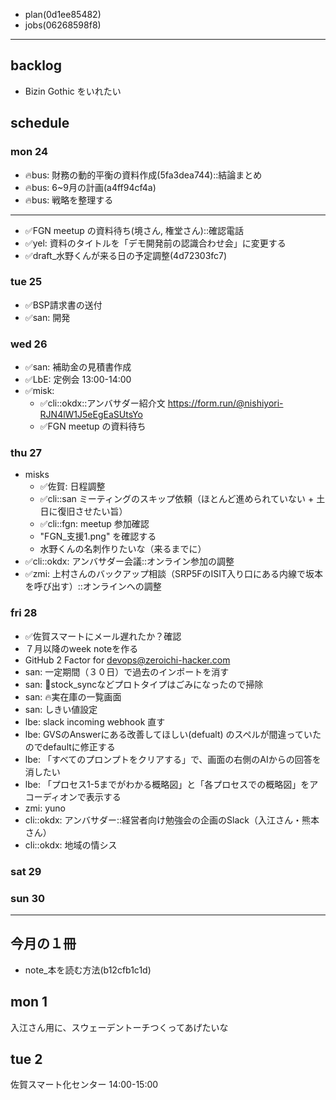 
- plan(0d1ee85482)
- jobs(06268598f8)
---

## backlog

- Bizin Gothic をいれたい

## schedule
### mon 24
- 🔥bus: 財務の動的平衡の資料作成(5fa3dea744)::結論まとめ
- 🔥bus: 6~9月の計画(a4ff94cf4a)
- 🔥bus: 戦略を整理する
---
- ✅FGN meetup の資料待ち(境さん, 権堂さん)::確認電話
- ✅yel: 資料のタイトルを「デモ開発前の認識合わせ会」に変更する
- ✅draft_水野くんが来る日の予定調整(4d72303fc7)

### tue 25
- ✅BSP請求書の送付
- ✅san: 開発

### wed 26
- ✅san: 補助金の見積書作成
- ✅LbE: 定例会 13:00-14:00
- ✅misk:
  - ✅cli::okdx::アンバサダー紹介文 https://form.run/@nishiyori-RJN4lW1J5eEgEaSUtsYo
  - ✅FGN meetup の資料待ち

### thu 27
- misks
  - ✅佐賀: 日程調整
  - ✅cli::san ミーティングのスキップ依頼（ほとんど進められていない + 土日に復旧させたい旨）
  - ✅cli::fgn: meetup 参加確認
  - "FGN_支援1.png" を確認する
  - 水野くんの名刺作りたいな（来るまでに）
- ✅cli::okdx: アンバサダー会議::オンライン参加の調整
- ✅zmi: 上村さんのバックアップ相談（SRP5FのISIT入り口にある内線で坂本を呼び出す）::オンラインへの調整

### fri 28
- ✅佐賀スマートにメール遅れたか？確認
- ７月以降のweek noteを作る
- GitHub 2 Factor for devops@zeroichi-hacker.com
- san: 一定期間（３０日）で過去のインポートを消す
- san: 📌stock_syncなどプロトタイプはごみになったので掃除
- san: 🔥実在庫の一覧画面
- san: しきい値設定
- lbe: slack incoming webhook 直す
- lbe: GVSのAnswerにある改善してほしい(defualt) のスペルが間違っていたのでdefaultに修正する
- lbe: 「すべてのプロンプトをクリアする」で、画面の右側のAIからの回答を消したい
- lbe: 「プロセス1-5までがわかる概略図」と「各プロセスでの概略図」をアコーディオンで表示する
- zmi: yuno
- cli::okdx: アンバサダー::経営者向け勉強会の企画のSlack（入江さん・熊本さん）
- cli::okdx: 地域の情シス



### sat 29
### sun 30

---
## 今月の１冊
- note_本を読む方法(b12cfb1c1d)


## mon 1
入江さん用に、スウェーデントーチつくってあげたいな

## tue 2
佐賀スマート化センター 14:00-15:00

